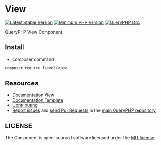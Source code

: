 View
=================

[![Latest Stable Version](http://img.shields.io/packagist/v/leevel/view.svg)](https://packagist.org/packages/leevel/view)
<a href="https://php.net"><img src="https://img.shields.io/badge/php-%3E%3D%208.0.0-8892BF.svg" alt="Minimum PHP Version"></a>
[![QueryPHP Doc](https://img.shields.io/badge/docs-passing-green.svg?maxAge=2592000)](https://www.queryphp.com/docs/)

QueryPHP View Component.

## Install

- composer command

```bash
composer require leevel/view
```

Resources
---------

  * [Documentation View](https://www.queryphp.com/docs/component/view.html)
  * [Documentation Template](https://www.queryphp.com/docs/template/)
  * [Contributing](https://www.queryphp.com/docs/developer/)
  * [Report issues](https://github.com/hunzhiwange/framework/issues) and
    [send Pull Requests](https://github.com/hunzhiwange/framework/pulls)
    in the [main QueryPHP repository](https://github.com/hunzhiwange/framework)

## LICENSE

The Component is open-sourced software licensed under the [MIT license](LICENSE).